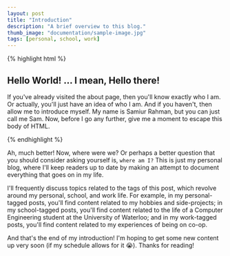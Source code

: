 ```yaml
---
layout: post
title: "Introduction"
description: "A brief overview to this blog."
thumb_image: "documentation/sample-image.jpg"
tags: [personal, school, work]
---
```


{% highlight html %}
<div class="introduction">
  <h2> Hello World! ... I mean, Hello there! </h2>
  <p>
    If you've already visited the about page, then you'll 
    know exactly who I am. Or actually, you'll just have an 
    idea of who I am. And if you haven't, then allow me to 
    introduce myself. My name is Samiur Rahman, but 
    you can just call me Sam. Now, before I go any further, 
    give me a moment to escape this body of HTML.
  </p>
</div>
{% endhighlight %}

Ah, much better! Now, where were we? Or perhaps a better question that you should consider asking yourself is, `where am I?`
This is just my personal blog, where I'll keep readers up to date by making an attempt to document everything that goes on 
in my life.

I'll frequently discuss topics related to the tags of this post, which revolve around my personal, school, and work life.
For example, in my personal-tagged posts, you'll find content related to my hobbies and side-projects; in my school-tagged 
posts, you'll find content related to the life of a Computer Engineering student at the University of Waterloo; and in my work-tagged posts, you'll find content related to my experiences of being on co-op.

And that's the end of my introduction! I'm hoping to get some new content up very soon (if my schedule allows for it 😭).
Thanks for reading!
